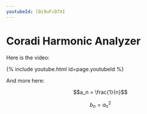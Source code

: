 ```yaml
---
youtubeId: lDi9uFcD7XI
---
```


<script type="text/javascript" async
  src="https://cdn.mathjax.org/mathjax/latest/MathJax.js?config=TeX-MML-AM_CHTML">
</script>

# Coradi Harmonic Analyzer

Here is the video:

{% include youtube.html id=page.youtubeId %}


And more here:

$$a_n = \frac{1}{n}$$

$$b_n = a_n^2$$
